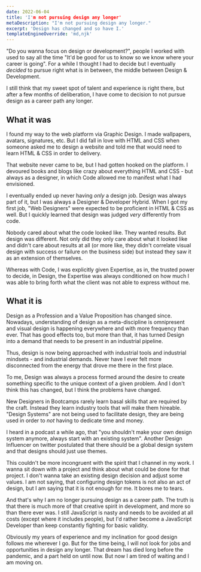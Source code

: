 ```yaml
---
date: 2022-06-04
title: 'I'm not pursuing design any longer'
metaDescription: "I'm not pursuing design any longer."
excerpt: 'Design has changed and so have I.'
templateEngineOverride: 'md,njk'
---
```


"Do you wanna focus on design or development?", people I worked with used to say all the time "It'd be good for us to know so we know where your career is going". For a while I thought I had to decide but I eventually _decided_ to pursue right what is in between, the middle between Design & Development.

I still think that my sweet spot of talent and experience is right there, but after a few months of deliberation, I have come to decision to not pursue design as a career path any longer.


## What it was

I found my way to the web platform via Graphic Design. I made wallpapers, avatars, signatures, etc. But I did fall in love with HTML and CSS when someone asked me to design a website and told me that would need to learn HTML & CSS in order to delivery.

That website never came to be, but I had gotten hooked on the platform. I devoured books and blogs like crazy about everything HTML and CSS - but always as a designer, in which Code allowed me to manifest what I had envisioned.

I eventually ended up never having _only_ a design job. Design was always part of it, but I was always a Designer & Developer Hybrid. When I got my first job, "Web Designers" were expected to be proficient in HTML & CSS as well. But I quickly learned that design was judged _very_ differently from code.

Nobody cared about what the code looked like. They wanted results. But design was different. Not only did they only care about what it looked like and didn't care about results at all (or more like, they didn't correlate visual design with success or failure on the business side) but instead they saw it as an extension of themselves.

Whereas with Code, I was explicitly given Expertise, as in, the trusted power to decide, in Design, the Expertise was always conditioned on how much I was able to bring forth what the client was not able to express without me.

## What it is

Design as a Profession and a Value Proposition has changed since. Nowadays, understanding of design as a meta-discipline is omnipresent and visual design is happening everywhere and with more frequency than ever. That has good effects too, but more than that, it has turned Design into a demand that needs to be present in an industrial pipeline.

Thus, design is now being approached with industrial tools and industrial mindsets - and industrial demands. Never have I ever felt more disconnected from the energy that drove me there in the first place.

To me, Design was always a process formed around the desire to create something specific to the unique context of a given problem. And I don't think this has changed, but I think the problems have changed.

New Designers in Bootcamps rarely learn basal skills that are required by the craft. Instead they learn industry tools that will make them hireable. "Design Systems" are not being used to facilitate design, they are being used in order to _not_ having to dedicate time and money.

I heard in a podcast a while ago, that "you shouldn't make your own design system anymore, always start with an existing system". Another Design Influencer on twitter postulated that there should be a global design system and that designs should just use themes.

This couldn't be more incongruent with the spirit that I channel in my work. I wanna sit down with a project and think about what could be done for that project. I don't wanna take an existing design decision and adjust some values. I am not saying, that configuring design tokens is not also an act of design, but I am saying that it is not enough for me. It bores me to tears.

And that's why I am no longer pursuing design as a career path. The truth is that there is much more of that creative spirit in development, and more so than there ever was. I still JavaScript is nasty and needs to be avoided at all costs (except where it includes people), but I'd rather become a JavaScript Developer than keep constantly fighting for basic validity.

Obviously my years of experience and my inclination for good design follows me wherever I go. But for the time being, I will not look for jobs and opportunities in design any longer. That dream has died long before the pandemic, and a part held on until now. But now I am tired of waiting and I am moving on.